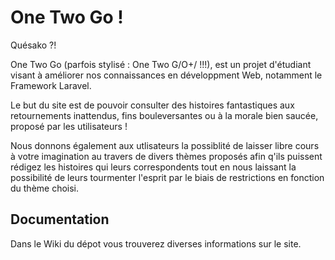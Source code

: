 # One Two Go !
Quésako ?!

One Two Go (parfois stylisé : One Two G/O+/ !!!), est un projet d'étudiant visant à améliorer nos connaissances en développment Web, notamment le Framework Laravel.

Le but du site est de pouvoir consulter des histoires fantastiques aux retournements inattendus, fins bouleversantes ou à la morale bien saucée, proposé par les utilisateurs !

Nous donnons également aux utlisateurs la possiblité de laisser libre cours à votre imagination au travers de divers thèmes proposés afin q'ils puissent rédigez les histoires qui leurs correspondents tout en nous laissant la possibilité de leurs tourmenter l'esprit par le biais de restrictions en fonction du thème choisi.

## Documentation
Dans le Wiki du dépot vous trouverez diverses informations sur le site.
